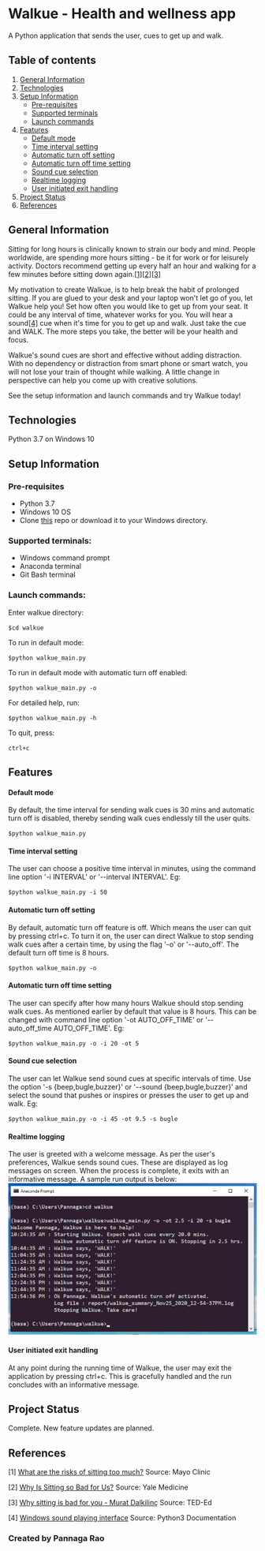 # Walkue - Health and wellness app
A Python application that sends the user, cues to get up and walk.

## Table of contents
1. [General Information](#general-information)
2. [Technologies](#technologies)
3. [Setup Information](#setup-information)
    * [Pre-requisites](#pre-requisites)
    * [Supported terminals](#supported-terminals)
    * [Launch commands](#Launch-commands)
4. [Features](#features)
    * [Default mode](#default-mode)
    * [Time interval setting](#time-interval-setting)
    * [Automatic turn off setting](#automatic-turn-off-setting)
    * [Automatic turn off time setting](#automatic-turn-off-time-setting)
    * [Sound cue selection](#sound-cue-selection)
    * [Realtime logging](#realtime-logging)
    * [User initiated exit handling](#user-initiated-exit-handling)
5. [Project Status](#project-status)
6. [References](#references)

## General Information
Sitting for long hours is clinically known to strain our body and mind. People worldwide, are spending more hours sitting - be it for work or for leisurely activity. Doctors recommend getting up every half an hour and walking for a few minutes before sitting down again.[[1]](#1)[[2]](#2)[[3]](#3)

My motivation to create Walkue, is to help break the habit of prolonged sitting. If you are glued to your desk and your laptop won't let go of you, let Walkue help you! Set how often you would like to get up from your seat. It could be any interval of time, whatever works for you. You will hear a sound[[4]](#4) cue when it's time for you to get up and walk. Just take the cue and WALK. The more steps you take, the better will be your health and focus.

Walkue's sound cues are short and effective without adding distraction. With no dependency or distraction from  smart phone or smart watch, you will not lose your train of thought while walking. A little change in perspective can help you come up with creative solutions.

See the setup information and launch commands and try Walkue today!

## Technologies
Python 3.7 on Windows 10

## Setup Information
### Pre-requisites
* Python 3.7
* Windows 10 OS
* Clone [this](https://github.com/pngrao/walkue) repo or download it to your Windows directory.

### Supported terminals:
* Windows command prompt
* Anaconda terminal
* Git Bash terminal

### Launch commands:
Enter walkue directory:
```
$cd walkue
```
To run in default mode:
```
$python walkue_main.py
```
To run in default mode with automatic turn off enabled:
```
$python walkue_main.py -o
```
For detailed help, run:
```
$python walkue_main.py -h
```
To quit, press:
```
ctrl+c
```

## Features
#### Default mode
By default, the time interval for sending walk cues is 30 mins and automatic turn off is disabled, thereby sending walk cues endlessly till the user quits.
```
$python walkue_main.py
```
#### Time interval setting
The user can choose a positive time interval in minutes, using the command line option '-i INTERVAL' or '--interval INTERVAL'. Eg:
```
$python walkue_main.py -i 50
```
#### Automatic turn off setting
By default, automatic turn off feature is off. Which means the user can quit by pressing ctrl+c. To turn it on, the user can direct Walkue to stop sending walk cues after a certain time, by using the flag '-o' or '--auto_off'. The default turn off time is 8 hours.
```
$python walkue_main.py -o
```
#### Automatic turn off time setting
The user can specify after how many hours Walkue should stop sending walk cues. As mentioned earlier by default that value is 8 hours. This can be changed with command line option '-ot AUTO_OFF_TIME' or '--auto_off_time AUTO_OFF_TIME'. Eg:
```
$python walkue_main.py -o -i 20 -ot 5
```
#### Sound cue selection
The user can let Walkue send sound cues at specific intervals of time. Use the option '-s {beep,bugle,buzzer}' or '--sound {beep,bugle,buzzer}' and select the sound that pushes or inspires or presses the user to get up and walk. Eg:
```
$python walkue_main.py -o -i 45 -ot 9.5 -s bugle
```
#### Realtime logging
The user is greeted with a welcome message. As per the user's preferences, Walkue sends sound cues. These are displayed as log messages on screen. When the process is complete, it exits with an informative message. A sample run output is below:
![](readme_files/walkue_run_output_log.png)
#### User initiated exit handling
At any point during the running time of Walkue, the user may exit the application by pressing ctrl+c. This is gracefully handled and the run concludes with an informative message.

## Project Status
Complete. New feature updates are planned.

## References
<a id="1">[1]</a> [What are the risks of sitting too much?](https://www.mayoclinic.org/healthy-lifestyle/adult-health/expert-answers/sitting/faq-20058005) Source: Mayo Clinic

<a id="2">[2]</a> [Why Is Sitting so Bad for Us?](https://www.yalemedicine.org/news/sitting-health-risks) Source: Yale Medicine

<a id="3">[3]</a> [Why sitting is bad for you - Murat Dalkilinç](https://www.youtube.com/watch?v=wUEl8KrMz14&t=2s) Source: TED-Ed

<a id="4">[4]</a> [Windows sound playing interface](https://docs.python.org/3.7/library/winsound.html) Source: Python3 Documentation

### Created by Pannaga Rao
